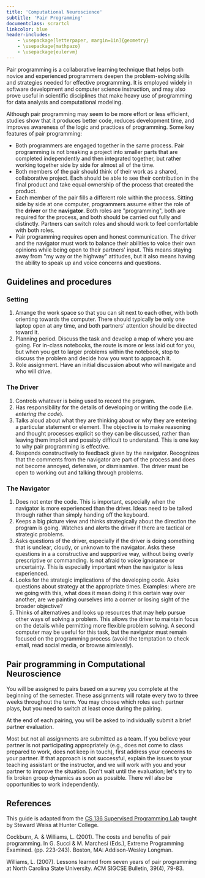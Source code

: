 ```yaml
---
title: 'Computational Neuroscience'
subtitle: 'Pair Programming'
documentclass: scrartcl
linkcolor: blue
header-includes:
    - \usepackage[letterpaper, margin=1in]{geometry}
    - \usepackage{mathpazo}
    - \usepackage{eulervm}
---
```


Pair programming is a collaborative learning technique that helps both novice and experienced programmers deepen the problem-solving skills and strategies needed for effective programming. It is employed widely in  software development and computer science instruction, and may also prove useful in scientific disciplines that make heavy use of programming for data analysis and computational modeling.

Although pair programming may seem to be more effort or less efficient, studies show that it produces better code, reduces development time, and improves awareness of the logic and practices of programming. Some key features of pair programming:

- Both programmers are engaged together in the same process. Pair programming is not breaking a project into smaller parts that are completed independently and then integrated together, but rather working together side by side for almost all of the time.
- Both members of the pair should think of their work as a shared, collaborative project. Each should be able to see their contribution in the final product and take equal ownership of the process that created the product.
- Each member of the pair fills a different role within the process. Sitting side by side at one computer, programmers assume either the role of the **driver** or the **navigator**. Both roles are "programming", both are required for the process, and both should be carried out fully and distinctly. Partners can switch roles and should work to feel comfortable with both roles.
- Pair programming requires open and honest communication. The driver and the navigator must work to balance their abilities to voice their own opinions while being open to their partners' input. This means staying away from "my way or the highway" attitudes, but it also means having the ability to speak up and voice concerns and questions.

## Guidelines and procedures

### Setting

1. Arrange the work space so that you can sit next to each other, with both orienting towards the computer. There should typically be only one laptop open at any time, and both partners' attention should be directed toward it.
2. Planning period. Discuss the task and develop a map of where you are going. For in-class notebooks, the route is more or less laid out for you, but when you get to larger problems within the notebook, stop to discuss the problem and decide how you want to approach it. 
3. Role assignment. Have an initial discussion about who will navigate and who will drive.

### The Driver

1. Controls whatever is being used to record the program.
2. Has responsibility for the details of developing or writing the code (i.e. *entering the code*).
3. Talks aloud about what they are thinking about or why they are entering a particular statement or element. The objective is to make reasoning and thought processes explicit so they can be discussed, rather than leaving them implicit and possibly difficult to understand. This is one key to why pair programming is effective.
4. Responds constructively to feedback given by the navigator. Recognizes that the comments from the navigator are part of the process and does not become annoyed, defensive, or dismissmive. The driver must be open to working out and talking through problems.

### The Navigator

1. Does not enter the code. This is important, especially when the navigator is more experienced than the driver. Ideas need to be talked through rather than simply handing off the keyboard.
2. Keeps a big picture view and thinks strategically about the direction the program is going. Watches and alerts the driver if there are tactical or strategic problems.
3. Asks questions of the driver, especially if the driver is doing something that is unclear, cloudy, or unknown to the navigator. Asks these questions in a a constructive and supportive way, without being overly prescriptive or commanding. Is not afraid to voice ignorance or uncertainty. This is especially important when the navigator is less experienced.
4. Looks for the strategic implications of the developing code. Asks questions about strategy at the appropriate times. Examples: where are we going with this, what does it mean doing it this certain way over another, are we painting ourselves into a corner or losing sight of the broader objective?
6. Thinks of alternatives and looks up resources that may help pursue other ways of solving a problem. This allows the driver to maintain focus on the details while permitting more flexible problem solving. A second computer may be useful for this task, but the navigator must remain focused on the programming process (avoid the temptation to check email, read social media, or browse aimlessly).

## Pair programming in Computational Neuroscience

You will be assigned to pairs based on a survey you complete at the beginning of the semester. These assignments will rotate every two to three weeks throughout the term. You may choose which roles each partner plays, but you need to switch at least once during the pairing.

At the end of each pairing, you will be asked to individually submit a brief partner evaluation. 

Most but not all assignments are submitted as a team. If you believe your partner is not participating appropriately (e.g., does not come to class prepared to work, does not keep in touch), first address your concerns to your partner. If that approach is not successful, explain the issues to your teaching assistant or the instructor, and we will work with you and your partner to improve the situation. Don't wait until the evaluation; let's try to fix broken group dynamics as soon as possible. There will also be opportunities to work independently.

## References

This guide is adapted from the [CS 136 Supervised Programming Lab](http://www.compsci.hunter.cuny.edu/~sweiss/course_materials/csci135/csci136tutorials/pair_programming_tutorial.pdf) taught by Steward Weiss at Hunter College.

Cockburn, A. & Williams, L. (2001). The costs and benefits of pair programming. In G. Succi & M. Marchesi (Eds.), Extreme Programming Examined. (pp. 223-243). Boston, MA: Addison-Wesley Longman.

Williams, L. (2007). Lessons learned from seven years of pair programming at North Carolina State University. ACM SIGCSE Bulletin, 39(4), 79-83.
